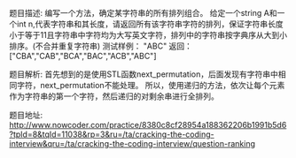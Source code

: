 ﻿题目描述:
编写一个方法，确定某字符串的所有排列组合。
给定一个string A和一个int n,代表字符串和其长度，请返回所有该字符串字符的排列，保证字符串长度小于等于11且字符串中字符均为大写英文字符，排列中的字符串按字典序从大到小排序。(不合并重复字符串)
测试样例：
"ABC"
返回：["CBA","CAB","BCA","BAC","ACB","ABC"]

题目解析:
首先想到的是使用STL函数next_permutation，后面发现有字符串中相同字符，next_permutation不能处理。
所以，使用递归的方法，依次让每个元素作为字符串的第一个字符，然后递归的对剩余串进行全排列。

题目地址:
http://www.nowcoder.com/practice/8380c8cf28954a188362206b1991b5d6?tpId=8&tqId=11038&rp=3&ru=/ta/cracking-the-coding-interview&qru=/ta/cracking-the-coding-interview/question-ranking